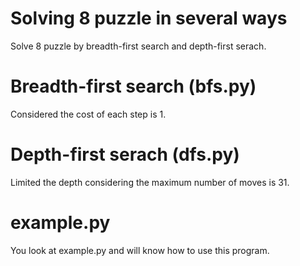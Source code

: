 # Solving 8 puzzle in several ways
Solve 8 puzzle by breadth-first search and depth-first serach.

# Breadth-first search (bfs.py)
Considered the cost of each step is 1.

# Depth-first serach (dfs.py)
Limited the depth considering the maximum number of moves is 31.

# example.py
You look at example.py and will know how to use this program. 